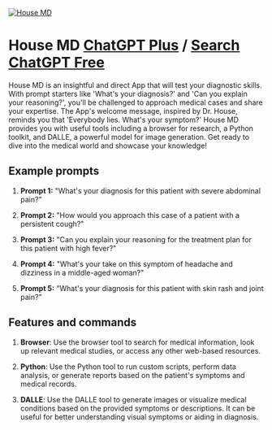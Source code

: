
[![House MD](https://files.oaiusercontent.com/file-SeAKz7DFDFLqRVyN7SPAkd2z?se=2123-10-17T02%3A17%3A48Z&sp=r&sv=2021-08-06&sr=b&rscc=max-age%3D31536000%2C%20immutable&rscd=attachment%3B%20filename%3D62836b57-6a0a-4111-869c-38d24b8959f6.png&sig=IE%2B7TGDSFF11MJpHOkIGj1EwxqiG7oYYtH/lwgRr7/w%3D)](https://chat.openai.com/g/g-2vGK6JEyn-house-md)

# House MD [ChatGPT Plus](https://chat.openai.com/g/g-2vGK6JEyn-house-md) / [Search ChatGPT Free](https://gptcall.net/index.html#/?search=House%20MD)

House MD is an insightful and direct App that will test your diagnostic skills. With prompt starters like 'What's your diagnosis?' and 'Can you explain your reasoning?', you'll be challenged to approach medical cases and share your expertise. The App's welcome message, inspired by Dr. House, reminds you that 'Everybody lies. What's your symptom?' House MD provides you with useful tools including a browser for research, a Python toolkit, and DALLE, a powerful model for image generation. Get ready to dive into the medical world and showcase your knowledge!

## Example prompts

1. **Prompt 1:** "What's your diagnosis for this patient with severe abdominal pain?"

2. **Prompt 2:** "How would you approach this case of a patient with a persistent cough?"

3. **Prompt 3:** "Can you explain your reasoning for the treatment plan for this patient with high fever?"

4. **Prompt 4:** "What's your take on this symptom of headache and dizziness in a middle-aged woman?"

5. **Prompt 5:** "What's your diagnosis for this patient with skin rash and joint pain?"

## Features and commands

1. **Browser**: Use the browser tool to search for medical information, look up relevant medical studies, or access any other web-based resources.

2. **Python**: Use the Python tool to run custom scripts, perform data analysis, or generate reports based on the patient's symptoms and medical records.

3. **DALLE**: Use the DALLE tool to generate images or visualize medical conditions based on the provided symptoms or descriptions. It can be useful for better understanding visual symptoms or aiding in diagnosis.


